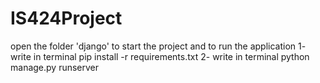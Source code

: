 # IS424Project 
open the folder 'django' to start the project and to run the application 
1- write in terminal pip install -r requirements.txt
2- write in terminal python manage.py runserver 
